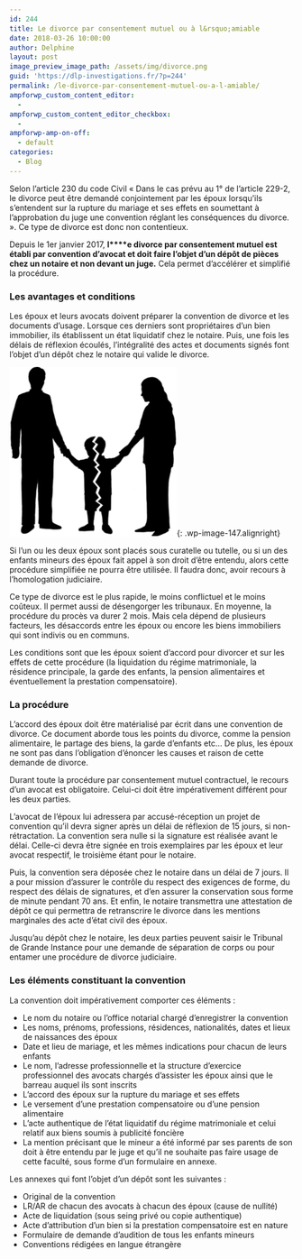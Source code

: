 ```yaml
---
id: 244
title: Le divorce par consentement mutuel ou à l&rsquo;amiable
date: 2018-03-26 10:00:00
author: Delphine
layout: post
image_preview_image_path: /assets/img/divorce.png
guid: 'https://dlp-investigations.fr/?p=244'
permalink: /le-divorce-par-consentement-mutuel-ou-a-l-amiable/
ampforwp_custom_content_editor:
  -
ampforwp_custom_content_editor_checkbox:
  -
ampforwp-amp-on-off:
  - default
categories:
  - Blog
---
```


Selon l’article 230 du code Civil &laquo; Dans le cas pr&eacute;vu au 1&deg; de l’article 229-2, le divorce peut &ecirc;tre demand&eacute; conjointement par les &eacute;poux lorsqu’ils s’entendent sur la rupture du mariage et ses effets en soumettant &agrave; l’approbation du juge une convention r&eacute;glant les cons&eacute;quences du divorce. &raquo;. Ce type de divorce est donc non contentieux.

Depuis le 1er janvier 2017, **l****e divorce par consentement mutuel est &eacute;tabli par convention d’avocat et doit faire l’objet d’un d&eacute;p&ocirc;t de pi&egrave;ces chez un notaire et non devant un juge.** Cela permet d’acc&eacute;l&eacute;rer et simplifi&eacute; la proc&eacute;dure.

### Les avantages et conditions

Les &eacute;poux et leurs avocats doivent pr&eacute;parer la convention de divorce et les documents d’usage. Lorsque ces derniers sont propri&eacute;taires d’un bien immobilier, ils &eacute;tablissent un &eacute;tat liquidatif chez le notaire. Puis, une fois les d&eacute;lais de r&eacute;flexion &eacute;coul&eacute;s, l’int&eacute;gralit&eacute; des actes et documents sign&eacute;s font l’objet d’un d&eacute;p&ocirc;t chez le notaire qui valide le divorce.

![](/uploads/divorce.png){: .wp-image-147.alignright}

Si l’un ou les deux &eacute;poux sont plac&eacute;s sous curatelle ou tutelle, ou si un des enfants mineurs des &eacute;poux fait appel &agrave; son droit d’&ecirc;tre entendu, alors cette proc&eacute;dure simplifi&eacute;e ne pourra &ecirc;tre utilis&eacute;e. Il faudra donc, avoir recours &agrave; l’homologation judiciaire.

Ce type de divorce est le plus rapide, le moins conflictuel et le moins co&ucirc;teux. Il permet aussi de d&eacute;sengorger les tribunaux. En moyenne, la proc&eacute;dure du proc&egrave;s va durer 2 mois. Mais cela d&eacute;pend de plusieurs facteurs, les d&eacute;saccords entre les &eacute;poux ou encore les biens immobiliers qui sont indivis ou en communs.

Les conditions sont que les &eacute;poux soient d’accord pour divorcer et sur les effets de cette proc&eacute;dure (la liquidation du r&eacute;gime matrimoniale, la r&eacute;sidence principale, la garde des enfants, la pension alimentaires et &eacute;ventuellement la prestation compensatoire).

### La proc&eacute;dure

L’accord des &eacute;poux doit &ecirc;tre mat&eacute;rialis&eacute; par &eacute;crit dans une convention de divorce. Ce document aborde tous les points du divorce, comme la pension alimentaire, le partage des biens, la garde d’enfants etc… De plus, les &eacute;poux ne sont pas dans l’obligation d’&eacute;noncer les causes et raison de cette demande de divorce.

Durant toute la proc&eacute;dure par consentement mutuel contractuel, le recours d’un avocat est obligatoire. Celui-ci doit &ecirc;tre imp&eacute;rativement diff&eacute;rent pour les deux parties.

L’avocat de l’&eacute;poux lui adressera par accus&eacute;-r&eacute;ception un projet de convention qu’il devra signer apr&egrave;s un d&eacute;lai de r&eacute;flexion de 15 jours, si non-r&eacute;tractation. La convention sera nulle si la signature est r&eacute;alis&eacute;e avant le d&eacute;lai. Celle-ci devra &ecirc;tre sign&eacute;e en trois exemplaires par les &eacute;poux et leur avocat respectif, le troisi&egrave;me &eacute;tant pour le notaire.

Puis, la convention sera d&eacute;pos&eacute;e chez le notaire dans un d&eacute;lai de 7 jours. Il a pour mission d’assurer le contr&ocirc;le du respect des exigences de forme, du respect des d&eacute;lais de signatures, et d’en assurer la conservation sous forme de minute pendant 70 ans. Et enfin, le notaire transmettra une attestation de d&eacute;p&ocirc;t ce qui permettra de retranscrire le divorce dans les mentions marginales des acte d’&eacute;tat civil des &eacute;poux.

Jusqu’au d&eacute;p&ocirc;t chez le notaire, les deux parties peuvent saisir le Tribunal de Grande Instance pour une demande de s&eacute;paration de corps ou pour entamer une proc&eacute;dure de divorce judiciaire.

### Les &eacute;l&eacute;ments constituant la convention

La convention doit imp&eacute;rativement comporter ces &eacute;l&eacute;ments :

* Le nom du notaire ou l’office notarial charg&eacute; d’enregistrer la convention
* Les noms, pr&eacute;noms, professions, r&eacute;sidences, nationalit&eacute;s, dates et lieux de naissances des &eacute;poux
* Date et lieu de mariage, et les m&ecirc;mes indications pour chacun de leurs enfants
* Le nom, l’adresse professionnelle et la structure d’exercice professionnel des avocats charg&eacute;s d’assister les &eacute;poux ainsi que le barreau auquel ils sont inscrits
* L’accord des &eacute;poux sur la rupture du mariage et ses effets
* Le versement d’une prestation compensatoire ou d’une pension alimentaire
* L’acte authentique de l’&eacute;tat liquidatif du r&eacute;gime matrimoniale et celui relatif aux biens soumis &agrave; publicit&eacute; fonci&egrave;re
* La mention pr&eacute;cisant que le mineur a &eacute;t&eacute; inform&eacute; par ses parents de son doit &agrave; &ecirc;tre entendu par le juge et qu’il ne souhaite pas faire usage de cette facult&eacute;, sous forme d’un formulaire en annexe.

Les annexes qui font l’objet d’un d&eacute;p&ocirc;t sont les suivantes :

* Original de la convention
* LR/AR de chacun des avocats &agrave; chacun des &eacute;poux (cause de nullit&eacute;)
* Acte de liquidation (sous seing priv&eacute; ou copie authentique)
* Acte d’attribution d’un bien si la prestation compensatoire est en nature
* Formulaire de demande d’audition de tous les enfants mineurs
* Conventions r&eacute;dig&eacute;es en langue &eacute;trang&egrave;re